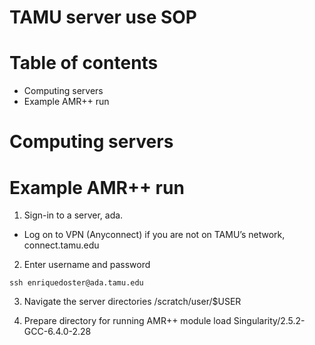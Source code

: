 # TAMU server use SOP

# Table of contents
* Computing servers
* Example AMR++ run


# Computing servers

# Example AMR++ run
1. Sign-in to a server, ada.
  * Log on to VPN (Anyconnect) if you are not on TAMU’s network, connect.tamu.edu
2. Enter username and password
```
ssh enriquedoster@ada.tamu.edu
```
3. Navigate the server directories
/scratch/user/$USER

4. Prepare directory for running AMR++
module load Singularity/2.5.2-GCC-6.4.0-2.28
